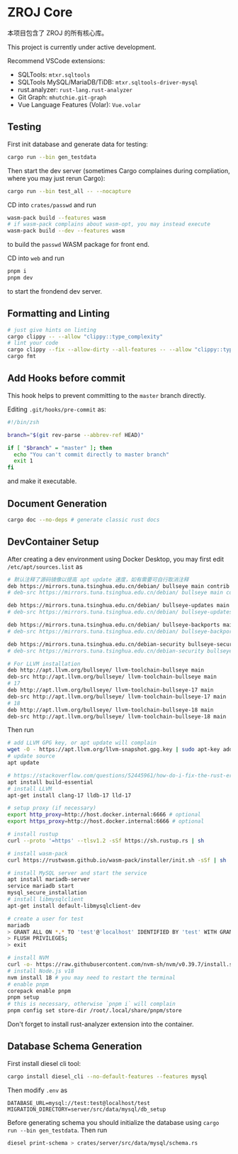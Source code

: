 # ZROJ Core

本项目包含了 ZROJ 的所有核心库。

This project is currently under active development.

Recommend VSCode extensions:
- SQLTools: `mtxr.sqltools`
- SQLTools MySQL/MariaDB/TiDB: `mtxr.sqltools-driver-mysql`
- rust.analyzer: `rust-lang.rust-analyzer`
- Git Graph: `mhutchie.git-graph`
- Vue Language Features (Volar): `Vue.volar`

## Testing

First init database and generate data for testing:

```bash
cargo run --bin gen_testdata
```

Then start the dev server (sometimes Cargo complaines during compliation, where you may just rerun Cargo):

```bash
cargo run --bin test_all -- --nocapture
```

CD into `crates/passwd` and run

```bash
wasm-pack build --features wasm
# if wasm-pack complains about wasm-opt, you may instead execute
wasm-pack build --dev --features wasm
```

to build the `passwd` WASM package for front end.

CD into `web` and run

```bash
pnpm i
pnpm dev
```

to start the frondend dev server.

## Formatting and Linting

```bash
# just give hints on linting
cargo clippy -- --allow "clippy::type_complexity"
# lint your code
cargo clippy --fix --allow-dirty --all-features -- --allow "clippy::type_complexity"
cargo fmt
```

## Add Hooks before commit

This hook helps to prevent committing to the `master` branch directly.

Editing `.git/hooks/pre-commit` as:

```sh
#!/bin/zsh

branch="$(git rev-parse --abbrev-ref HEAD)"

if [ "$branch" = "master" ]; then
  echo "You can't commit directly to master branch"
  exit 1
fi
```

and make it executable.

## Document Generation

```sh
cargo doc --no-deps # generate classic rust docs
```

## DevContainer Setup

After creating a dev environment using Docker Desktop, you may first edit `/etc/apt/sources.list` as

```bash
# 默认注释了源码镜像以提高 apt update 速度，如有需要可自行取消注释
deb https://mirrors.tuna.tsinghua.edu.cn/debian/ bullseye main contrib non-free
# deb-src https://mirrors.tuna.tsinghua.edu.cn/debian/ bullseye main contrib non-free

deb https://mirrors.tuna.tsinghua.edu.cn/debian/ bullseye-updates main contrib non-free
# deb-src https://mirrors.tuna.tsinghua.edu.cn/debian/ bullseye-updates main contrib non-free

deb https://mirrors.tuna.tsinghua.edu.cn/debian/ bullseye-backports main contrib non-free
# deb-src https://mirrors.tuna.tsinghua.edu.cn/debian/ bullseye-backports main contrib non-free

deb https://mirrors.tuna.tsinghua.edu.cn/debian-security bullseye-security main contrib non-free
# deb-src https://mirrors.tuna.tsinghua.edu.cn/debian-security bullseye-security main contrib non-free

# For LLVM installation
deb http://apt.llvm.org/bullseye/ llvm-toolchain-bullseye main
deb-src http://apt.llvm.org/bullseye/ llvm-toolchain-bullseye main
# 17 
deb http://apt.llvm.org/bullseye/ llvm-toolchain-bullseye-17 main
deb-src http://apt.llvm.org/bullseye/ llvm-toolchain-bullseye-17 main
# 18 
deb http://apt.llvm.org/bullseye/ llvm-toolchain-bullseye-18 main
deb-src http://apt.llvm.org/bullseye/ llvm-toolchain-bullseye-18 main
```

Then run

```bash
# add LLVM GPG key, or apt update will complain
wget -O - https://apt.llvm.org/llvm-snapshot.gpg.key | sudo apt-key add -
# update source
apt update

# https://stackoverflow.com/questions/52445961/how-do-i-fix-the-rust-error-linker-cc-not-found-for-debian-on-windows-10
apt install build-essential
# install LLVM
apt-get install clang-17 lldb-17 lld-17

# setup proxy (if necessary)
export http_proxy=http://host.docker.internal:6666 # optional
export https_proxy=http://host.docker.internal:6666 # optional

# install rustup
curl --proto '=https' --tlsv1.2 -sSf https://sh.rustup.rs | sh

# install wasm-pack
curl https://rustwasm.github.io/wasm-pack/installer/init.sh -sSf | sh

# install MySQL server and start the service
apt install mariadb-server
service mariadb start
mysql_secure_installation
# install libmysqlclient
apt-get install default-libmysqlclient-dev

# create a user for test
mariadb
> GRANT ALL ON *.* TO 'test'@'localhost' IDENTIFIED BY 'test' WITH GRANT OPTION;
> FLUSH PRIVILEGES;
> exit

# install NVM
curl -o- https://raw.githubusercontent.com/nvm-sh/nvm/v0.39.7/install.sh | bash
# install Node.js v18
nvm install 18 # you may need to restart the terminal
# enable pnpm
corepack enable pnpm
pnpm setup
# this is necessary, otherwise `pnpm i` will complain
pnpm config set store-dir /root/.local/share/pnpm/store
```

Don't forget to install rust-analyzer extension into the container.

## Database Schema Generation

First install diesel cli tool:

```bash
cargo install diesel_cli --no-default-features --features mysql
```

Then modify `.env` as

```
DATABASE_URL=mysql://test:test@localhost/test
MIGRATION_DIRECTORY=server/src/data/mysql/db_setup
```

Before generating schema you should initialize the database using `cargo run --bin gen_testdata`. Then run

```bash
diesel print-schema > crates/server/src/data/mysql/schema.rs
```
